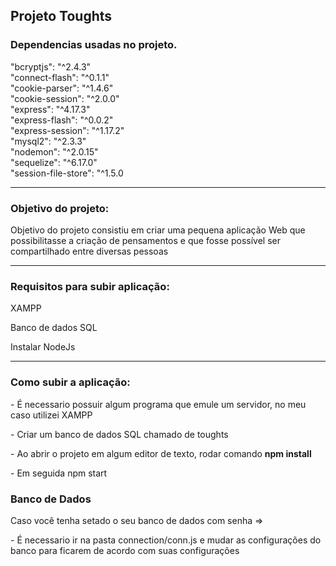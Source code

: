 ## Projeto Toughts 


### Dependencias usadas no projeto.

"bcryptjs": "^2.4.3" <br>
"connect-flash": "^0.1.1" <br>
"cookie-parser": "^1.4.6" <br>
"cookie-session": "^2.0.0" <br>
"express": "^4.17.3" <br>
"express-flash": "^0.0.2" <br>
"express-session": "^1.17.2" <br>
"mysql2": "^2.3.3" <br>
"nodemon": "^2.0.15" <br> 
"sequelize": "^6.17.0" <br>
"session-file-store": "^1.5.0 <br> 

<hr>

### Objetivo do projeto: 

<p> Objetivo do projeto consistiu em criar uma pequena aplicação Web que possibilitasse a criação de pensamentos e que fosse possível ser compartilhado entre diversas pessoas</p>

<hr>

### Requisitos para subir aplicação:  
<p>XAMPP<p>
 
<p>Banco de dados SQL<p>

<p>Instalar NodeJs</p>
 <hr>
 

### Como subir a aplicação: 

<p> - É necessario possuir algum programa que emule um servidor, no meu caso utilizei XAMPP<p>
<p> - Criar um banco de dados SQL chamado de toughts<p> 
<p> - Ao abrir o projeto em algum editor de texto, rodar comando <strong>npm install</strong></p>
<p> - Em seguida</strong> npm start </strong>
  
  
### Banco de Dados
<p> Caso você tenha setado o seu banco de dados com senha => 
<p> - É necessario ir na pasta connection/conn.js e mudar as configurações do banco para ficarem de acordo com suas configurações </p> 
